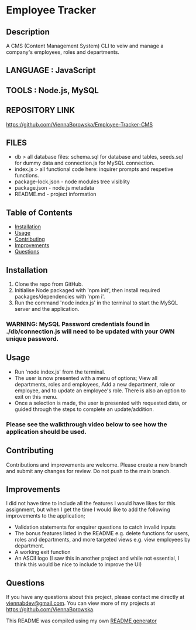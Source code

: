 # Employee Tracker

## Description

A CMS (Content Management System) CLI to veiw and manage a company's employees, roles and departments.

## LANGUAGE : JavaScript

## TOOLS : Node.js, MySQL

## REPOSITORY LINK

https://github.com/ViennaBorowska/Employee-Tracker-CMS

## FILES

- db > all database files: schema.sql for database and tables, seeds.sql for dummy data and connection.js for MySQL connection.
- index.js > all functional code here: inquirer prompts and respetive functions.
- package-lock.json - node modules tree visiblity
- package.json - node.js metadata
- README.md - project information

## Table of Contents

- [Installation](#installation)
- [Usage](#usage)
- [Contributing](#contributing)
- [Improvements](#improvements)
- [Questions](#questions)

## Installation

1. Clone the repo from GitHub.
2. Initialise Node packaged with 'npm init', then install required packages/dependencies with 'npm i'.
3. Run the command 'node index.js' in the terminal to start the MySQL server and the application.

### WARNING: MySQL Password credentials found in ./db/connection.js will need to be updated with your OWN unique password.

## Usage

- Run 'node index.js' from the terminal.
- The user is now presented with a menu of options; View all departments, roles and employees, Add a new department, role or employee, and to update an employee's role. There is also an option to exit on this menu.
- Once a selection is made, the user is presented with requested data, or guided through the steps to complete an update/addition.

### Please see the walkthrough video below to see how the application should be used.

## Contributing

Contributions and improvements are welcome. Please create a new branch and submit any changes for review. Do not push to the main branch.

## Improvements

I did not have time to include all the features I would have likes for this assignment, but when I get the time I would like to add the following improvements to the application;

- Validation statements for enquirer questions to catch invalid inputs
- The bonus features listed in the README e.g. delete functions for users, roles and departments, and more targeted views e.g. view employees by department.
- A working exit function
- An ASCII logo (I saw this in another project and while not essential, I think this would be nice to include to improve the UI)

## Questions

If you have any questions about this project, please contact me directly at viennabdev@gmail.com. You can view more of my projects at https://github.com/ViennaBorowska.

This README was compiled using my own [README generator](https://github.com/ViennaBorowska/ReadMe-Generator)
